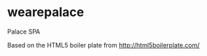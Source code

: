 wearepalace
===========

Palace SPA

Based on the HTML5 boiler plate from http://html5boilerplate.com/
